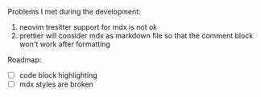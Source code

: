 Problems I met during the development:

1. neovim tresitter support for mdx is not ok
2. prettier will consider mdx as markdown file so that the comment block won't work after formatting

Roadmap:

-   [ ] code block highlighting
-   [ ] mdx styles are broken
